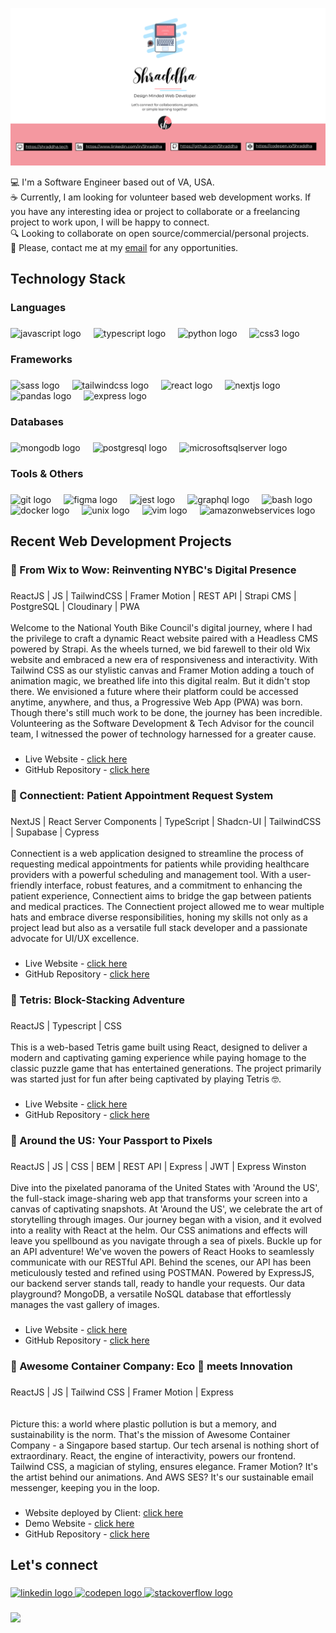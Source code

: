 ![my-github-banner](images/github-banner.png)

💻 I'm a Software Engineer based out of VA, USA.  
☕️ Currently, I am looking for volunteer based web development works. If you have any interesting idea or project to collaborate or a freelancing project to work upon, I will be happy to connect.  
🔍 Looking to collaborate on open source/commercial/personal projects.  
📮 Please, contact me at my [email](mailto:mailmeatshraddha@gmail.com) for any opportunities.

###

<h2 align="left">Technology Stack</h2>

###

<h3 align="left">Languages</h3>

###

<div align="left">
  <img src="https://cdn.jsdelivr.net/gh/devicons/devicon/icons/javascript/javascript-original.svg" height="40" alt="javascript logo"  />
  <img width="12" />
  <img src="https://cdn.jsdelivr.net/gh/devicons/devicon/icons/typescript/typescript-original.svg" height="40" alt="typescript logo"  />
  <img width="12" />
  <img src="https://cdn.jsdelivr.net/gh/devicons/devicon/icons/python/python-original.svg" height="40" alt="python logo"  />
  <img width="12" />
  <img src="https://cdn.jsdelivr.net/gh/devicons/devicon/icons/css3/css3-original.svg" height="40" alt="css3 logo"  />
</div>

###

<h3 align="left">Frameworks</h3>

###

<div align="left">
  <img src="https://cdn.jsdelivr.net/gh/devicons/devicon/icons/sass/sass-original.svg" height="40" alt="sass logo"  />
  <img width="12" />
  <img src="https://cdn.jsdelivr.net/gh/devicons/devicon/icons/tailwindcss/tailwindcss-plain.svg" height="40" alt="tailwindcss logo"  />
  <img width="12" />
  <img src="https://cdn.jsdelivr.net/gh/devicons/devicon/icons/react/react-original-wordmark.svg" height="40" alt="react logo"  />
  <img width="12" />
  <img src="https://cdn.jsdelivr.net/gh/devicons/devicon/icons/nextjs/nextjs-original.svg" height="40" alt="nextjs logo"  />
  <img width="12" />
  <img src="https://cdn.jsdelivr.net/gh/devicons/devicon/icons/pandas/pandas-original-wordmark.svg" height="40" alt="pandas logo"  />
  <img width="12" />
  <img src="https://cdn.jsdelivr.net/gh/devicons/devicon/icons/express/express-original-wordmark.svg" height="40" alt="express logo"  />
</div>

###

<h3 align="left">Databases</h3>

###

<div align="left">
  <img src="https://cdn.jsdelivr.net/gh/devicons/devicon/icons/mongodb/mongodb-plain-wordmark.svg" height="40" alt="mongodb logo"  />
  <img width="12" />
  <img src="https://cdn.jsdelivr.net/gh/devicons/devicon/icons/postgresql/postgresql-original.svg" height="40" alt="postgresql logo"  />
  <img width="12" />
  <img src="https://cdn.jsdelivr.net/gh/devicons/devicon/icons/microsoftsqlserver/microsoftsqlserver-plain-wordmark.svg" height="40" alt="microsoftsqlserver logo"  />
</div>

###

<h3 align="left">Tools & Others</h3>

###

<div align="left">
  <img src="https://cdn.jsdelivr.net/gh/devicons/devicon/icons/git/git-original.svg" height="40" alt="git logo"  />
  <img width="12" />
  <img src="https://cdn.jsdelivr.net/gh/devicons/devicon/icons/figma/figma-original.svg" height="40" alt="figma logo"  />
  <img width="12" />
  <img src="https://cdn.jsdelivr.net/gh/devicons/devicon/icons/jest/jest-plain.svg" height="40" alt="jest logo"  />
  <img width="12" />
  <img src="https://cdn.jsdelivr.net/gh/devicons/devicon/icons/graphql/graphql-plain.svg" height="40" alt="graphql logo"  />
  <img width="12" />
  <img src="https://cdn.jsdelivr.net/gh/devicons/devicon/icons/bash/bash-original.svg" height="40" alt="bash logo"  />
  <img width="12" />
  <img src="https://cdn.jsdelivr.net/gh/devicons/devicon/icons/docker/docker-original.svg" height="40" alt="docker logo"  />
  <img width="12" />
  <img src="https://cdn.jsdelivr.net/gh/devicons/devicon/icons/unix/unix-original.svg" height="40" alt="unix logo"  />
  <img width="12" />
  <img src="https://cdn.jsdelivr.net/gh/devicons/devicon/icons/vim/vim-original.svg" height="40" alt="vim logo"  />
  <img width="12" />
  <img src="https://cdn.jsdelivr.net/gh/devicons/devicon/icons/amazonwebservices/amazonwebservices-plain-wordmark.svg" height="40" alt="amazonwebservices logo"  />
</div>

###

<h2 align="left">Recent Web Development Projects</h2>

###

<h3 align="left">🔹 From Wix to Wow: Reinventing NYBC's Digital Presence</h3>

###

<p align="left">ReactJS | JS | TailwindCSS | Framer Motion | REST API | Strapi CMS | PostgreSQL | Cloudinary | PWA<br><br>Welcome to the National Youth Bike Council's digital journey, where I had the privilege to craft a dynamic React website paired with a Headless CMS powered by Strapi. As the wheels turned, we bid farewell to their old Wix website and embraced a new era of responsiveness and interactivity. With Tailwind CSS as our stylistic canvas and Framer Motion adding a touch of animation magic, we breathed life into this digital realm. But it didn't stop there. We envisioned a future where their platform could be accessed anytime, anywhere, and thus, a Progressive Web App (PWA) was born. Though there's still much work to be done, the journey has been incredible. Volunteering as the Software Development & Tech Advisor for the council team, I witnessed the power of technology harnessed for a greater cause.</p>

###

- Live Website - [click here](https://www.nybcouncil.com/)
- GitHub Repository - [click here](https://github.com/wdmnybcouncil/national-youth-bike-council)

###

<h3 align="left">🔹 Connectient: Patient Appointment Request System</h3>

###

<p align="left">NextJS | React Server Components | TypeScript | Shadcn-UI | TailwindCSS | Supabase | Cypress<br><br>Connectient is a web application designed to streamline the process of requesting medical appointments for patients while providing healthcare providers with a powerful scheduling and management tool. With a user-friendly interface, robust features, and a commitment to enhancing the patient experience, Connectient aims to bridge the gap between patients and medical practices. The Connectient project allowed me to wear multiple hats and embrace diverse responsibilities, honing my skills not only as a project lead but also as a versatile full stack developer and a passionate advocate for UI/UX excellence.</p>

###

- Live Website - [click here](https://connectient.co/)
- GitHub Repository - [click here](https://github.com/Full-Stack-Collective/connectient)

###

<h3 align="left">🔹 Tetris: Block-Stacking Adventure</h3>

###

<p align="left">ReactJS | Typescript | CSS<br><br>This is a web-based Tetris game built using React, designed to deliver a modern and captivating gaming experience while paying homage to the classic puzzle game that has entertained generations. The project primarily was started just for fun after being captivated by playing Tetris 🤓.</p>

###

- Live Website - [click here](https://tetris-adventure.netlify.app/)
- GitHub Repository - [click here](https://github.com/5hraddha/tetris)

###

<h3 align="left">🔹 Around the US: Your Passport to Pixels</h3>

###

<p align="left">ReactJS | JS | CSS | BEM | REST API | Express | JWT | Express Winston<br><br>Dive into the pixelated panorama of the United States with 'Around the US', the full-stack image-sharing web app that transforms your screen into a canvas of captivating snapshots. At 'Around the US', we celebrate the art of storytelling through images. Our journey began with a vision, and it evolved into a reality with React at the helm. Our CSS animations and effects will leave you spellbound as you navigate through a sea of pixels. Buckle up for an API adventure! We've woven the powers of React Hooks to seamlessly communicate with our RESTful API. Behind the scenes, our API has been meticulously tested and refined using POSTMAN. Powered by ExpressJS, our backend server stands tall, ready to handle your requests. Our data playground? MongoDB, a versatile NoSQL database that effortlessly manages the vast gallery of images.</p>

###

- Live Website - [click here](https://5hraddha.github.io/around-the-us-vanilla-js/index.html)
- GitHub Repository - [click here](https://github.com/5hraddha/around-the-us-vanilla-js)

###

<h3 align="left">🔹 Awesome Container Company: Eco 🌱 meets Innovation</h3>

###

<p align="left">ReactJS | JS | Tailwind CSS | Framer Motion | Express<br><br><br>Picture this: a world where plastic pollution is but a memory, and sustainability is the norm. That's the mission of Awesome Container Company - a Singapore based startup. Our tech arsenal is nothing short of extraordinary. React, the engine of interactivity, powers our frontend. Tailwind CSS, a magician of styling, ensures elegance. Framer Motion? It's the artist behind our animations. And AWS SES? It's our sustainable email messenger, keeping you in the loop.</p>

###

- Website deployed by Client: [click here](https://awesomecontainer.com/)
- Demo Website - [click here](https://5hraddha.github.io/awesome-container-company/)
- GitHub Repository - [click here](https://github.com/5hraddha/awesome-container-company)

###

<h2 align="left">Let's connect</h2>

###

<div align="left">
  <a href="https://www.linkedin.com/in/5hraddha/" target="_blank">
    <img src="https://raw.githubusercontent.com/maurodesouza/profile-readme-generator/master/src/assets/icons/social/linkedin/default.svg" width="52" height="40" alt="linkedin logo"  />
  </a>
  <a href="https://codepen.io/5hraddha" target="_blank">
    <img src="https://raw.githubusercontent.com/maurodesouza/profile-readme-generator/master/src/assets/icons/social/codepen/default.svg" width="52" height="40" alt="codepen logo"  />
  </a>
  <a href="https://stackoverflow.com/users/8807325/shraddha" target="_blank">
    <img src="https://raw.githubusercontent.com/maurodesouza/profile-readme-generator/master/src/assets/icons/social/stackoverflow/default.svg" width="52" height="40" alt="stackoverflow logo"  />
  </a>
</div>

###

<div align="left">
  <img src="https://visitor-badge.laobi.icu/badge?page_id=5hraddha.5hraddha&"  />
</div>

###

